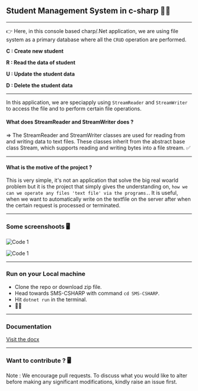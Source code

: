 ## <b>Student Management System in c-sharp 👨‍✈️</b>

---

👉 Here, in this console based charp/.Net application, we are using file system as a primary database where all the `CRUD` operation are performed.

<b>C : Create new student</b>

<b>R : Read the data of student</b>

<b>U : Update the student data</b>

<b>D : Delete the student data</b>

---

In this application, we are speciapply using `StreamReader` and `StreamWriter` to access the file and to perform certain file operations.

#### What does StreamReader and StreamWriter does ?

=> The StreamReader and StreamWriter classes are used for reading from and writing data to text files. These classes inherit from the abstract base class Stream, which supports reading and writing bytes into a file stream. ✅

---

#### What is the motive of the project ?

This is very simple, it's not an application that solve the big real woarld problem but it is the project that simply gives the understanding on, `how we can we operate any files 'text file' via the programs.`. It is useful, when we want to automatically write on the textfile on the server after when the certain request is processed or terminated.

---

### Some screenshoots 🖥
![Code 1 ](https://media.discordapp.net/attachments/1041776804685418598/1074176472857718784/screenshotr_2023-2-12T9-37-41.png?width=709&height=452 "Title")

![Code 1 ](https://media.discordapp.net/attachments/1041776804685418598/1074176473113575534/screenshotr_2023-2-12T9-38-37.png?width=709&height=452 "Title")

 --------------------------------------------------------
### Run on your Local machine
- Clone the repo or download zip file.
- Head towards SMS-CSHARP with command `cd SMS-CSHARP`.
- Hit `dotnet run` in the terminal.
- 🚀🚀

---------------------------------------------------------------
### Documentation 
[Visit the docx](https://docs.google.com/document/d/1juejRKTgkZErkgXAxFGX3De42vNjmJNb-_1kfRhhoVs/edit)

---------------------------------------------------------------
### Want to contribute ? 🖥
Note : We encourage pull requests. To discuss what you would like to alter before making any significant modifications, kindly raise an issue first.
